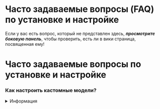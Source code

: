 # Часто задаваемые вопросы (FAQ) по установке и настройке

Если у вас есть вопрос, который не представлен здесь, ***просмотрите боковую панель***, чтобы проверить, есть ли в вики страница, посвященная ему!

# Часто задаваемые вопросы по установке и настройке

### Как настроить кастомные модели?

<details>
<summary>
Информация
</summary>

Существуют два разных плагина, которые обрабатывают "Кастомные Модели".

- LibsDisguises (включая бесплатную версию) позволяет маскировать мобов как других мобов или как кастомные скины игроков. Если вы видите  Custom Boss с маскировкой игрока, значит, он использует LibsDisguises для маскировки. Вам нужно будет скачать LibsDisguises, чтобы этот конкретный функционал работал.


- FreeMinecraftModels (и ModelEngine R3, хотя Model Engine больше не рекомендуется) позволяет маскировать мобов как  Custom Models  с очень небольшим количеством ограничений. FreeMinecraftModels  позволяет сделать это бесплатно, и это рекомендуется. Вам нужно будет использовать либо FreeMinecraftModels, либо Model Engine R3 (не R4), чтобы  Custom Models  работали. FreeMinecraftModels  можно запускать вместе с Model Engine, поэтому вы можете запускать оба.
<br>Если вы установили FreeMinecraftModels/Model Engine, а  Custom Models  все равно не работают, возможно, вы установили контент до установки плагина модели. Чтобы убедиться, что это не проблема, переи